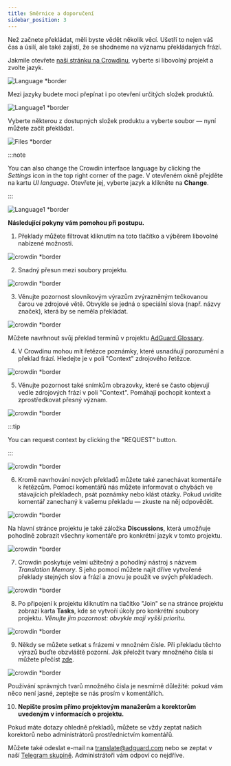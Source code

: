```yaml
---
title: Směrnice a doporučení
sidebar_position: 3
---
```


Než začnete překládat, měli byste vědět několik věcí. Ušetří to nejen váš čas a úsilí, ale také zajistí, že se shodneme na významu překládaných frází.

Jakmile otevřete [naši stránku na Crowdinu](https://crowdin.com/profile/adguard/), vyberte si libovolný projekt a zvolte jazyk.

![Language *border](https://cdn.adtidy.org/content/Kb/ad_blocker/miscellaneous/adguard_translations/language.png)

Mezi jazyky budete moci přepínat i po otevření určitých složek produktů.

![Language1 *border](https://cdn.adtidy.org/content/Kb/ad_blocker/miscellaneous/adguard_translations/language1.png)

Vyberte některou z dostupných složek produktu a vyberte soubor — nyní můžete začít překládat.

![Files *border](https://cdn.adtidy.org/content/Kb/ad_blocker/miscellaneous/adguard_translations/files.png)

:::note

You can also change the Crowdin interface language by clicking the *Settings* icon in the top right corner of the page. V otevřeném okně přejděte na kartu *UI language*. Otevřete jej, vyberte jazyk a klikněte na **Change**.

:::

![Language1 *border](https://cdn.adtidy.org/content/Kb/ad_blocker/miscellaneous/adguard_translations/settings_en.png)

**Následující pokyny vám pomohou při postupu.**

1. Překlady můžete filtrovat kliknutím na toto tlačítko a výběrem libovolné nabízené možnosti.

![crowdin *border](https://cdn.adtidy.org/public/Adguard/kb/en/ag-translations/filter.png)

2. Snadný přesun mezi soubory projektu.

![crowdin *border](https://cdn.adtidy.org/content/Kb/ad_blocker/miscellaneous/adguard_translations/filter_files.png)

3. Věnujte pozornost slovníkovým výrazům zvýrazněným tečkovanou čarou ve zdrojové větě. Obvykle se jedná o speciální slova (např. názvy značek), která by se neměla překládat.

![crowdin *border](https://cdn.adtidy.org/public/Adguard/kb/en/ag-translations/terms.png)

Můžete navrhnout svůj překlad termínů v projektu [AdGuard Glossary](https://crowdin.com/project/adguard-glossary).

4. V Crowdinu mohou mít řetězce poznámky, které usnadňují porozumění a překlad frází. Hledejte je v poli "Context" zdrojového řetězce.

![crowdin *border](https://cdn.adtidy.org/public/Adguard/kb/en/ag-translations/context-note.png)

5. Věnujte pozornost také snímkům obrazovky, které se často objevují vedle zdrojových frází v poli "Context". Pomáhají pochopit kontext a zprostředkovat přesný význam.

![crowdin *border](https://cdn.adtidy.org/public/Adguard/kb/en/ag-translations/screenshot.png)

:::tip

You can request context by clicking the "REQUEST" button.

:::

![crowdin *border](https://cdn.adtidy.org/public/Adguard/kb/en/ag-translations/request.png)

6. Kromě navrhování nových překladů můžete také zanechávat komentáře k řetězcům. Pomocí komentářů nás můžete informovat o chybách ve stávajících překladech, psát poznámky nebo klást otázky. Pokud uvidíte komentář zanechaný k vašemu překladu — zkuste na něj odpovědět.

![crowdin *border](https://cdn.adtidy.org/public/Adguard/kb/en/ag-translations/comments.png)

Na hlavní stránce projektu je také záložka **Discussions**, která umožňuje pohodlně zobrazit všechny komentáře pro konkrétní jazyk v tomto projektu.

![crowdin *border](https://cdn.adtidy.org/public/Adguard/kb/en/ag-translations/discussions.png)

7. Crowdin poskytuje velmi užitečný a pohodlný nástroj s názvem _Translation Memory_. S jeho pomocí můžete najít dříve vytvořené překlady stejných slov a frází a znovu je použít ve svých překladech.

![crowdin *border](https://cdn.adtidy.org/public/Adguard/kb/en/ag-translations/tm.png)

8. Po připojení k projektu kliknutím na tlačítko "Join" se na stránce projektu zobrazí karta **Tasks**, kde se vytvoří úkoly pro konkrétní soubory projektu. _Věnujte jim pozornost: obvykle mají vyšší prioritu._

![crowdin *border](https://cdn.adtidy.org/public/Adguard/kb/en/ag-translations/tasks.png)

9. Někdy se můžete setkat s frázemi v množném čísle. Při překladu těchto výrazů buďte obzvláště pozorní. Jak přeložit tvary množného čísla si můžete přečíst [ zde](../plural-forms).

![crowdin *border](https://cdn.adtidy.org/public/Adguard/kb/en/ag-translations/plurals.png)

Používání správných tvarů množného čísla je nesmírně důležité: pokud vám něco není jasné, zeptejte se nás prosím v komentářích.

10. **Nepište prosím přímo projektovým manažerům a korektorům uvedeným v informacích o projektu.**

Pokud máte dotazy ohledně překladů, můžete se vždy zeptat našich korektorů nebo administrátorů prostřednictvím komentářů.

Můžete také odeslat e-mail na [translate@adguard.com](mailto:translate@adguard.com) nebo se zeptat v naší [Telegram skupině](https://t.me/joinchat/UVYTLcHbr8JmOGIy). Administrátoři vám odpoví co nejdříve.
